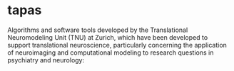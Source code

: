 # tapas
Algorithms and software tools developed by the Translational Neuromodeling Unit (TNU) at Zurich, which have been developed to support translational neuroscience, particularly concerning the application of neuroimaging and computational modeling to research questions in psychiatry and neurology:
